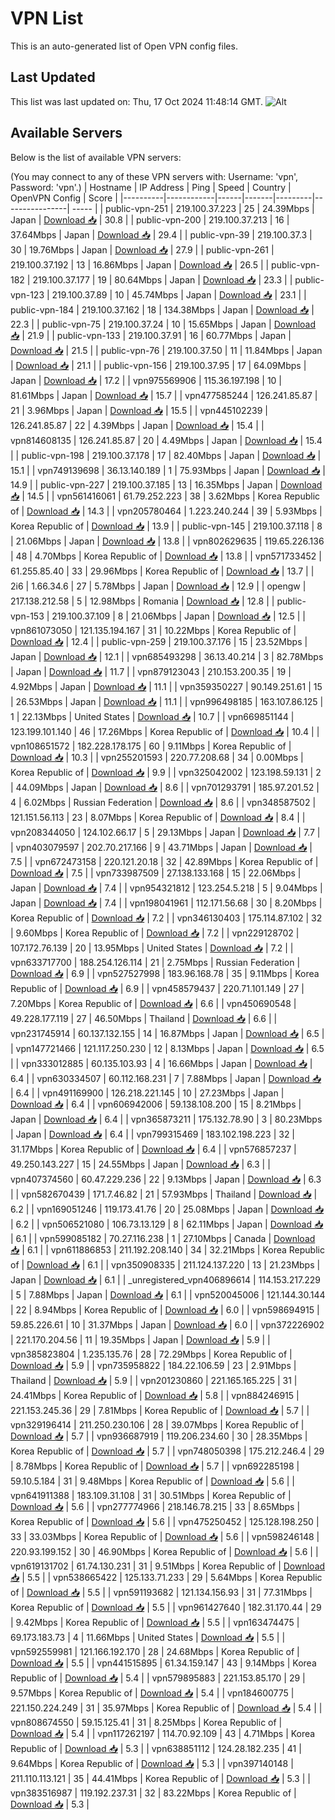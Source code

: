 # VPN List

This is an auto-generated list of Open VPN config files.

## Last Updated

This list was last updated on: Thu, 17 Oct 2024 11:48:14 GMT.
![Alt](https://repobeats.axiom.co/api/embed/186b98318ef1479477931607c1ad7d823f12451f.svg "Repobeats analytics image")

## Available Servers

Below is the list of available VPN servers:

(You may connect to any of these VPN servers with: Username: 'vpn', Password: 'vpn'.)
| Hostname | IP Address | Ping | Speed | Country | OpenVPN Config | Score |
|----------|------------|------|-------|---------|----------------| ----- |
| public-vpn-251 | 219.100.37.223 | 25 | 24.39Mbps | Japan | [Download 📥](./configs/server_0_JP.ovpn) | 30.8 |
| public-vpn-200 | 219.100.37.213 | 16 | 37.64Mbps | Japan | [Download 📥](./configs/server_1_JP.ovpn) | 29.4 |
| public-vpn-39 | 219.100.37.3 | 30 | 19.76Mbps | Japan | [Download 📥](./configs/server_2_JP.ovpn) | 27.9 |
| public-vpn-261 | 219.100.37.192 | 13 | 16.86Mbps | Japan | [Download 📥](./configs/server_3_JP.ovpn) | 26.5 |
| public-vpn-182 | 219.100.37.177 | 19 | 80.64Mbps | Japan | [Download 📥](./configs/server_4_JP.ovpn) | 23.3 |
| public-vpn-123 | 219.100.37.89 | 10 | 45.74Mbps | Japan | [Download 📥](./configs/server_5_JP.ovpn) | 23.1 |
| public-vpn-184 | 219.100.37.162 | 18 | 134.38Mbps | Japan | [Download 📥](./configs/server_6_JP.ovpn) | 22.3 |
| public-vpn-75 | 219.100.37.24 | 10 | 15.65Mbps | Japan | [Download 📥](./configs/server_7_JP.ovpn) | 21.9 |
| public-vpn-133 | 219.100.37.91 | 16 | 60.77Mbps | Japan | [Download 📥](./configs/server_8_JP.ovpn) | 21.5 |
| public-vpn-76 | 219.100.37.50 | 11 | 11.84Mbps | Japan | [Download 📥](./configs/server_9_JP.ovpn) | 21.1 |
| public-vpn-156 | 219.100.37.95 | 17 | 64.09Mbps | Japan | [Download 📥](./configs/server_10_JP.ovpn) | 17.2 |
| vpn975569906 | 115.36.197.198 | 10 | 81.61Mbps | Japan | [Download 📥](./configs/server_11_JP.ovpn) | 15.7 |
| vpn477585244 | 126.241.85.87 | 21 | 3.96Mbps | Japan | [Download 📥](./configs/server_12_JP.ovpn) | 15.5 |
| vpn445102239 | 126.241.85.87 | 22 | 4.39Mbps | Japan | [Download 📥](./configs/server_13_JP.ovpn) | 15.4 |
| vpn814608135 | 126.241.85.87 | 20 | 4.49Mbps | Japan | [Download 📥](./configs/server_14_JP.ovpn) | 15.4 |
| public-vpn-198 | 219.100.37.178 | 17 | 82.40Mbps | Japan | [Download 📥](./configs/server_15_JP.ovpn) | 15.1 |
| vpn749139698 | 36.13.140.189 | 1 | 75.93Mbps | Japan | [Download 📥](./configs/server_16_JP.ovpn) | 14.9 |
| public-vpn-227 | 219.100.37.185 | 13 | 16.35Mbps | Japan | [Download 📥](./configs/server_17_JP.ovpn) | 14.5 |
| vpn561416061 | 61.79.252.223 | 38 | 3.62Mbps | Korea Republic of | [Download 📥](./configs/server_18_KR.ovpn) | 14.3 |
| vpn205780464 | 1.223.240.244 | 39 | 5.93Mbps | Korea Republic of | [Download 📥](./configs/server_19_KR.ovpn) | 13.9 |
| public-vpn-145 | 219.100.37.118 | 8 | 21.06Mbps | Japan | [Download 📥](./configs/server_20_JP.ovpn) | 13.8 |
| vpn802629635 | 119.65.226.136 | 48 | 4.70Mbps | Korea Republic of | [Download 📥](./configs/server_21_KR.ovpn) | 13.8 |
| vpn571733452 | 61.255.85.40 | 33 | 29.96Mbps | Korea Republic of | [Download 📥](./configs/server_22_KR.ovpn) | 13.7 |
| 2i6 | 1.66.34.6 | 27 | 5.78Mbps | Japan | [Download 📥](./configs/server_23_JP.ovpn) | 12.9 |
| opengw | 217.138.212.58 | 5 | 12.98Mbps | Romania | [Download 📥](./configs/server_24_RO.ovpn) | 12.8 |
| public-vpn-153 | 219.100.37.109 | 8 | 21.06Mbps | Japan | [Download 📥](./configs/server_25_JP.ovpn) | 12.5 |
| vpn861073050 | 121.135.194.167 | 31 | 10.22Mbps | Korea Republic of | [Download 📥](./configs/server_26_KR.ovpn) | 12.4 |
| public-vpn-259 | 219.100.37.176 | 15 | 23.52Mbps | Japan | [Download 📥](./configs/server_27_JP.ovpn) | 12.1 |
| vpn685493298 | 36.13.40.214 | 3 | 82.78Mbps | Japan | [Download 📥](./configs/server_28_JP.ovpn) | 11.7 |
| vpn879123043 | 210.153.200.35 | 19 | 4.92Mbps | Japan | [Download 📥](./configs/server_29_JP.ovpn) | 11.1 |
| vpn359350227 | 90.149.251.61 | 15 | 26.53Mbps | Japan | [Download 📥](./configs/server_30_JP.ovpn) | 11.1 |
| vpn996498185 | 163.107.86.125 | 1 | 22.13Mbps | United States | [Download 📥](./configs/server_31_US.ovpn) | 10.7 |
| vpn669851144 | 123.199.101.140 | 46 | 17.26Mbps | Korea Republic of | [Download 📥](./configs/server_32_KR.ovpn) | 10.4 |
| vpn108651572 | 182.228.178.175 | 60 | 9.11Mbps | Korea Republic of | [Download 📥](./configs/server_33_KR.ovpn) | 10.3 |
| vpn255201593 | 220.77.208.68 | 34 | 0.00Mbps | Korea Republic of | [Download 📥](./configs/server_34_KR.ovpn) | 9.9 |
| vpn325042002 | 123.198.59.131 | 2 | 44.09Mbps | Japan | [Download 📥](./configs/server_35_JP.ovpn) | 8.6 |
| vpn701293791 | 185.97.201.52 | 4 | 6.02Mbps | Russian Federation | [Download 📥](./configs/server_36_RU.ovpn) | 8.6 |
| vpn348587502 | 121.151.56.113 | 23 | 8.07Mbps | Korea Republic of | [Download 📥](./configs/server_37_KR.ovpn) | 8.4 |
| vpn208344050 | 124.102.66.17 | 5 | 29.13Mbps | Japan | [Download 📥](./configs/server_38_JP.ovpn) | 7.7 |
| vpn403079597 | 202.70.217.166 | 9 | 43.71Mbps | Japan | [Download 📥](./configs/server_39_JP.ovpn) | 7.5 |
| vpn672473158 | 220.121.20.18 | 32 | 42.89Mbps | Korea Republic of | [Download 📥](./configs/server_40_KR.ovpn) | 7.5 |
| vpn733987509 | 27.138.133.168 | 15 | 22.06Mbps | Japan | [Download 📥](./configs/server_41_JP.ovpn) | 7.4 |
| vpn954321812 | 123.254.5.218 | 5 | 9.04Mbps | Japan | [Download 📥](./configs/server_42_JP.ovpn) | 7.4 |
| vpn198041961 | 112.171.56.68 | 30 | 8.20Mbps | Korea Republic of | [Download 📥](./configs/server_43_KR.ovpn) | 7.2 |
| vpn346130403 | 175.114.87.102 | 32 | 9.60Mbps | Korea Republic of | [Download 📥](./configs/server_44_KR.ovpn) | 7.2 |
| vpn229128702 | 107.172.76.139 | 20 | 13.95Mbps | United States | [Download 📥](./configs/server_45_US.ovpn) | 7.2 |
| vpn633717700 | 188.254.126.114 | 21 | 2.75Mbps | Russian Federation | [Download 📥](./configs/server_46_RU.ovpn) | 6.9 |
| vpn527527998 | 183.96.168.78 | 35 | 9.11Mbps | Korea Republic of | [Download 📥](./configs/server_47_KR.ovpn) | 6.9 |
| vpn458579437 | 220.71.101.149 | 27 | 7.20Mbps | Korea Republic of | [Download 📥](./configs/server_48_KR.ovpn) | 6.6 |
| vpn450690548 | 49.228.177.119 | 27 | 46.50Mbps | Thailand | [Download 📥](./configs/server_49_TH.ovpn) | 6.6 |
| vpn231745914 | 60.137.132.155 | 14 | 16.87Mbps | Japan | [Download 📥](./configs/server_50_JP.ovpn) | 6.5 |
| vpn147721466 | 121.117.250.230 | 12 | 8.13Mbps | Japan | [Download 📥](./configs/server_51_JP.ovpn) | 6.5 |
| vpn333012885 | 60.135.103.93 | 4 | 16.66Mbps | Japan | [Download 📥](./configs/server_52_JP.ovpn) | 6.4 |
| vpn630334507 | 60.112.168.231 | 7 | 7.88Mbps | Japan | [Download 📥](./configs/server_53_JP.ovpn) | 6.4 |
| vpn491169900 | 126.218.221.145 | 10 | 27.23Mbps | Japan | [Download 📥](./configs/server_54_JP.ovpn) | 6.4 |
| vpn606942006 | 59.138.108.200 | 15 | 8.21Mbps | Japan | [Download 📥](./configs/server_55_JP.ovpn) | 6.4 |
| vpn365873211 | 175.132.78.90 | 3 | 80.23Mbps | Japan | [Download 📥](./configs/server_56_JP.ovpn) | 6.4 |
| vpn799315469 | 183.102.198.223 | 32 | 31.17Mbps | Korea Republic of | [Download 📥](./configs/server_57_KR.ovpn) | 6.4 |
| vpn576857237 | 49.250.143.227 | 15 | 24.55Mbps | Japan | [Download 📥](./configs/server_58_JP.ovpn) | 6.3 |
| vpn407374560 | 60.47.229.236 | 22 | 9.13Mbps | Japan | [Download 📥](./configs/server_59_JP.ovpn) | 6.3 |
| vpn582670439 | 171.7.46.82 | 21 | 57.93Mbps | Thailand | [Download 📥](./configs/server_60_TH.ovpn) | 6.2 |
| vpn169051246 | 119.173.41.76 | 20 | 25.08Mbps | Japan | [Download 📥](./configs/server_61_JP.ovpn) | 6.2 |
| vpn506521080 | 106.73.13.129 | 8 | 62.11Mbps | Japan | [Download 📥](./configs/server_62_JP.ovpn) | 6.1 |
| vpn599085182 | 70.27.116.238 | 1 | 27.10Mbps | Canada | [Download 📥](./configs/server_63_CA.ovpn) | 6.1 |
| vpn611886853 | 211.192.208.140 | 34 | 32.21Mbps | Korea Republic of | [Download 📥](./configs/server_64_KR.ovpn) | 6.1 |
| vpn350908335 | 211.124.137.220 | 13 | 21.23Mbps | Japan | [Download 📥](./configs/server_65_JP.ovpn) | 6.1 |
| _unregistered_vpn406896614 | 114.153.217.229 | 5 | 7.88Mbps | Japan | [Download 📥](./configs/server_66_JP.ovpn) | 6.1 |
| vpn520045006 | 121.144.30.144 | 22 | 8.94Mbps | Korea Republic of | [Download 📥](./configs/server_67_KR.ovpn) | 6.0 |
| vpn598694915 | 59.85.226.61 | 10 | 31.37Mbps | Japan | [Download 📥](./configs/server_68_JP.ovpn) | 6.0 |
| vpn372226902 | 221.170.204.56 | 11 | 19.35Mbps | Japan | [Download 📥](./configs/server_69_JP.ovpn) | 5.9 |
| vpn385823804 | 1.235.135.76 | 28 | 72.29Mbps | Korea Republic of | [Download 📥](./configs/server_70_KR.ovpn) | 5.9 |
| vpn735958822 | 184.22.106.59 | 23 | 2.91Mbps | Thailand | [Download 📥](./configs/server_71_TH.ovpn) | 5.9 |
| vpn201230860 | 221.165.165.225 | 31 | 24.41Mbps | Korea Republic of | [Download 📥](./configs/server_72_KR.ovpn) | 5.8 |
| vpn884246915 | 221.153.245.36 | 29 | 7.81Mbps | Korea Republic of | [Download 📥](./configs/server_73_KR.ovpn) | 5.7 |
| vpn329196414 | 211.250.230.106 | 28 | 39.07Mbps | Korea Republic of | [Download 📥](./configs/server_74_KR.ovpn) | 5.7 |
| vpn936687919 | 119.206.234.60 | 30 | 28.35Mbps | Korea Republic of | [Download 📥](./configs/server_75_KR.ovpn) | 5.7 |
| vpn748050398 | 175.212.246.4 | 29 | 8.78Mbps | Korea Republic of | [Download 📥](./configs/server_76_KR.ovpn) | 5.7 |
| vpn692285198 | 59.10.5.184 | 31 | 9.48Mbps | Korea Republic of | [Download 📥](./configs/server_77_KR.ovpn) | 5.6 |
| vpn641911388 | 183.109.31.108 | 31 | 30.51Mbps | Korea Republic of | [Download 📥](./configs/server_78_KR.ovpn) | 5.6 |
| vpn277774966 | 218.146.78.215 | 33 | 8.65Mbps | Korea Republic of | [Download 📥](./configs/server_79_KR.ovpn) | 5.6 |
| vpn475250452 | 125.128.198.250 | 33 | 33.03Mbps | Korea Republic of | [Download 📥](./configs/server_80_KR.ovpn) | 5.6 |
| vpn598246148 | 220.93.199.152 | 30 | 46.90Mbps | Korea Republic of | [Download 📥](./configs/server_81_KR.ovpn) | 5.6 |
| vpn619131702 | 61.74.130.231 | 31 | 9.51Mbps | Korea Republic of | [Download 📥](./configs/server_82_KR.ovpn) | 5.5 |
| vpn538665422 | 125.133.71.233 | 29 | 5.64Mbps | Korea Republic of | [Download 📥](./configs/server_83_KR.ovpn) | 5.5 |
| vpn591193682 | 121.134.156.93 | 31 | 77.31Mbps | Korea Republic of | [Download 📥](./configs/server_84_KR.ovpn) | 5.5 |
| vpn961427640 | 182.31.170.44 | 29 | 9.42Mbps | Korea Republic of | [Download 📥](./configs/server_85_KR.ovpn) | 5.5 |
| vpn163474475 | 69.173.183.73 | 4 | 11.66Mbps | United States | [Download 📥](./configs/server_86_US.ovpn) | 5.5 |
| vpn592559981 | 121.166.192.170 | 28 | 24.68Mbps | Korea Republic of | [Download 📥](./configs/server_87_KR.ovpn) | 5.5 |
| vpn441515895 | 61.34.159.147 | 43 | 9.14Mbps | Korea Republic of | [Download 📥](./configs/server_88_KR.ovpn) | 5.4 |
| vpn579895883 | 221.153.85.170 | 29 | 9.57Mbps | Korea Republic of | [Download 📥](./configs/server_89_KR.ovpn) | 5.4 |
| vpn184600775 | 221.150.224.249 | 31 | 35.97Mbps | Korea Republic of | [Download 📥](./configs/server_90_KR.ovpn) | 5.4 |
| vpn808674550 | 59.15.125.41 | 31 | 8.25Mbps | Korea Republic of | [Download 📥](./configs/server_91_KR.ovpn) | 5.4 |
| vpn117262197 | 114.70.92.109 | 43 | 4.71Mbps | Korea Republic of | [Download 📥](./configs/server_92_KR.ovpn) | 5.3 |
| vpn638851112 | 124.28.182.235 | 41 | 9.64Mbps | Korea Republic of | [Download 📥](./configs/server_93_KR.ovpn) | 5.3 |
| vpn397140148 | 211.110.113.121 | 35 | 44.41Mbps | Korea Republic of | [Download 📥](./configs/server_94_KR.ovpn) | 5.3 |
| vpn383516987 | 119.192.237.31 | 32 | 83.22Mbps | Korea Republic of | [Download 📥](./configs/server_95_KR.ovpn) | 5.3 |
